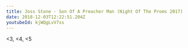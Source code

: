 ```yaml
---
title: Joss Stone - Son Of A Preacher Man (Night Of The Proms 2017)
date: 2018-12-03T12:22:51.204Z
youtubeId: kjWQgLvV7xs
---
```

<3, <4, <5
